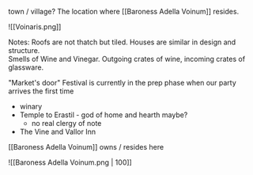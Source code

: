 town / village?   The location where [[Baroness Adella Voinum]] resides.  

![[Voinaris.png]]

Notes:
Roofs are not thatch but tiled.  Houses are similar in design and structure.  
Smells of Wine and Vinegar.
Outgoing crates of wine, incoming crates of glassware.


"Market's door" Festival is currently in the prep phase when our party arrives the first time

- winary
- Temple to Erastil - god of home and hearth maybe?
	- no real clergy of note
- The Vine and Vallor Inn

[[Baroness Adella Voinum]] owns / resides here

![[Baroness Adella Voinum.png | 100]]


